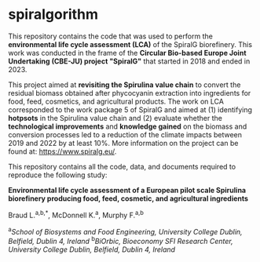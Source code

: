 # spiralgorithm

This repository contains the code that was used to perform the **environmental life cycle assessment (LCA)** of the SpiralG biorefinery. This work was conducted in the frame of the **Circular Bio-based Europe Joint Undertaking (CBE-JU) project "SpiralG"** that started in 2018 and ended in 2023. 

This project aimed at **revisiting the Spirulina value chain** to convert the residual biomass obtained after phycocyanin extraction into ingredients for food, feed, cosmetics, and agricultural products. The work on LCA corresponded to the work package 5 of SpiralG and aimed at (1) identifying **hotpsots** in the Spirulina value chain and (2) evaluate whether the **technological improvements** and **knowledge gained** on the biomass and conversion processes led to a reduction of the climate impacts between 2019 and 2022 by at least 10%. More information on the project can be found at: https://www.spiralg.eu/.


This repository contains all the code, data, and documents required to reproduce the following study: 

**Environmental life cycle assessment of a European pilot scale Spirulina biorefinery producing food, feed, cosmetic, and agricultural ingredients**

Braud L.<sup>a,b,*</sup>, McDonnell K.<sup>a</sup>, Murphy F.<sup>a,b</sup>

<sup>a</sup>*School of Biosystems and Food Engineering, University College Dublin, Belfield, Dublin 4, Ireland*
<sup>b</sup>*BiOrbic, Bioeconomy SFI Research Center, University College Dublin, Belfield, Dublin 4, Ireland*


